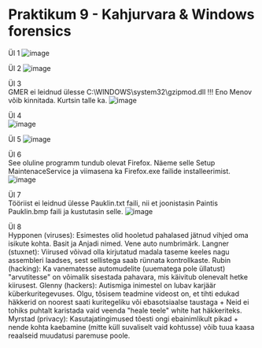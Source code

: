 # Praktikum 9 - Kahjurvara & Windows forensics 

Ül 1
![image](https://github.com/JuhanPauklin/AndmeturbePraktikumid/assets/90179916/17ef66c5-4708-47fe-ba53-155ba5524a91)

Ül 2
![image](https://github.com/JuhanPauklin/AndmeturbePraktikumid/assets/90179916/fd137ffe-ffdc-49f7-8724-f57bcf4d4dae)

Ül 3  
GMER ei leidnud ülesse C:\WINDOWS\system32\gzipmod.dll !!!
Eno Menov võib kinnitada. Kurtsin talle ka.
![image](https://github.com/JuhanPauklin/AndmeturbePraktikumid/assets/90179916/645a1f60-17fe-444a-b037-f66fdafe4f3d)

Ül 4  
![image](https://github.com/JuhanPauklin/AndmeturbePraktikumid/assets/90179916/5020a696-1441-4dcc-b2e8-5ea9b5751f3d)

Ül 5
![image](https://github.com/JuhanPauklin/AndmeturbePraktikumid/assets/90179916/ad91a433-0f88-4585-844b-9af9782dc298)

Ül 6  
See oluline programm tundub olevat Firefox. Näeme selle Setup MaintenaceService ja viimasena ka Firefox.exe failide installeerimist.
![image](https://github.com/JuhanPauklin/AndmeturbePraktikumid/assets/90179916/f928966e-683d-4de6-bd09-2e4cc42c9881)

Ül 7  
Tööriist ei leidnud ülesse Pauklin.txt faili, nii et joonistasin Paintis Pauklin.bmp faili ja kustutasin selle.
![image](https://github.com/JuhanPauklin/AndmeturbePraktikumid/assets/90179916/d643290a-b93d-486c-bd81-ef2e583d15ec)

Ül 8  
  Hypponen (viruses): Esimestes olid hooletud pahalased jätnud vihjed oma isikute kohta. Basit ja Anjadi nimed. Vene auto numbrimärk.
  Langner (stuxnet): Viirused võivad olla kirjutatud madala taseme keeles nagu assembleri laadses, sest sellistega saab rünnata kontrollkaste. 
  Rubin (hacking): Ka vanematesse automudelite (uuematega pole üllatust) "arvutitesse" on võimalik sisestada pahavara, mis käivitub olenevalt hetke kiirusest. 
  Glenny (hackers): Autismiga inimestel on lubav karjäär küberkuritegevuses. Olgu, tõsisem teadmine videost on, et tihti edukad häkkerid on noorest saati kuritegeliku või ebasotsiaalse taustaga + Neid ei tohiks puhtalt karistada vaid veenda "heale teele" white hat häkkeriteks. 
  Myrstad (privacy): Kasutajatingimused tõesti ongi ebainimlikult pikad + nende kohta kaebamine (mitte küll suvaliselt vaid kohtusse) võib tuua kaasa reaalseid muudatusi paremuse poole.
